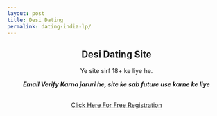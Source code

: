 ```yaml
---
layout: post
title: Desi Dating
permalink: dating-india-lp/
---
```


<section class="main col col-lg-12">
<div class="jumbotron">
<center>
<h2>Desi Dating Site</h2>
<p>Ye site sirf 18+ ke liye he.</p>
<p><b><i>Email Verify Karna jaruri he, site ke sab future use karne ke liye</i></b></p><br/>
<a class="btn btn-primary btn-lg" href="http://cldadlt.com/?a=29307&c=73006&s1=pb&s2=pb_2" role="button" rel="nofollow"> Click Here For Free Registration </a><br/>
</center>
</div></section>






